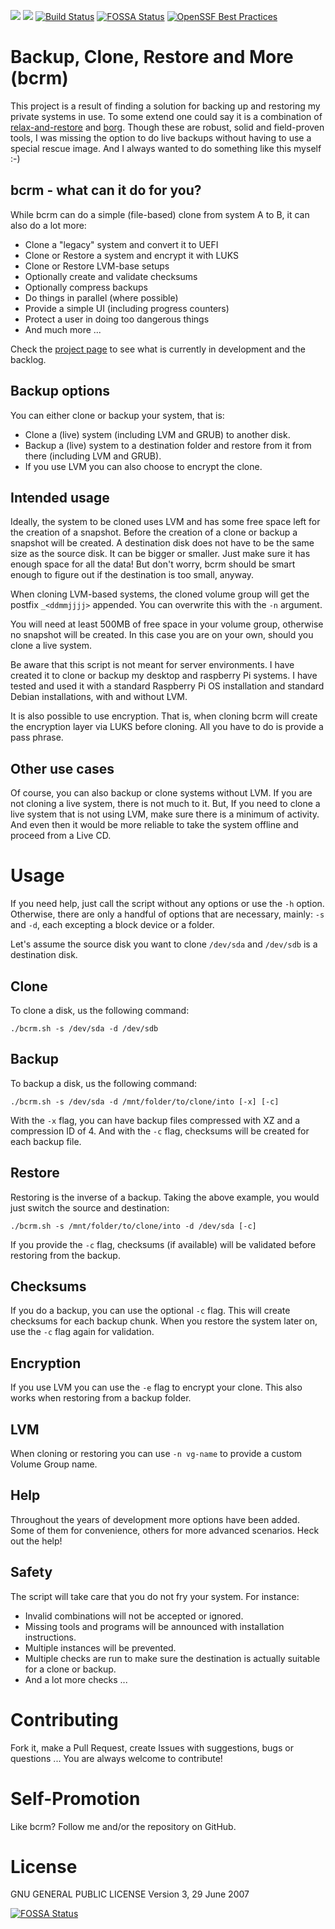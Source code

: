 ![](https://rawgit.com/Jeansen/assets/master/project-status.svg)
[![](https://rawgit.com/Jeansen/assets/master/license.svg)](LICENSE)
[![Build Status](https://travis-ci.org/Jeansen/bcrm.svg?branch=master)](https://travis-ci.org/Jeansen/bcrm)
[![FOSSA Status](https://app.fossa.com/api/projects/git%2Bgithub.com%2FJeansen%2Fbcrm.svg?type=shield)](https://app.fossa.com/projects/git%2Bgithub.com%2FJeansen%2Fbcrm?ref=badge_shield)
[![OpenSSF Best Practices](https://www.bestpractices.dev/projects/8077/badge)](https://www.bestpractices.dev/projects/8077)


# Backup, Clone, Restore and More (bcrm)

This project is a result of finding a solution for backing up and restoring my private systems in use. To some extend
one could say it is a combination of [relax-and-restore](http://relax-and-recover.org) and
[borg](https://www.borgbackup.org). Though these are robust, solid and field-proven tools, I was missing the option to
do live backups without having to use a special rescue image. And I always wanted to do something like this myself :-)

## bcrm - what can it do for you?

While bcrm can do a simple (file-based) clone from system A to B, it can also do a lot more:

-   Clone a "legacy" system and convert it to UEFI
-   Clone or Restore a system and encrypt it with LUKS
-   Clone or Restore LVM-base setups
-   Optionally create and validate checksums
-   Optionally compress backups
-   Do things in parallel (where possible)
-   Provide a simple UI (including progress counters)
-   Protect a user in doing too dangerous things
-   And much more ... 

Check the [project page](https://github.com/Jeansen/bcrm/projects/1) to see what is currently in development and the 
backlog.

## Backup options

You can either clone or backup your system, that is:

-   Clone a (live) system (including LVM and GRUB) to another disk.
-   Backup a (live) system to a destination folder and restore from it from there (including LVM and GRUB).
-   If you use LVM you can also choose to encrypt the clone.

## Intended usage

Ideally, the system to be cloned uses LVM and has some free space left for the creation of a snapshot. Before the 
creation of a clone or backup a snapshot will be created. A destination disk does not have to be the same size as the
source disk. It can be bigger or smaller. Just make sure it has enough space for all the data! But don't worry, bcrm
should be smart enough to figure out if the destination is too small, anyway.

When cloning LVM-based systems, the cloned volume group will get the postfix `_<ddmmjjjj>` appended. You can
overwrite this with the `-n` argument.

You will need at least 500MB of free space in your volume group, otherwise no snapshot will be created. In this case you
are on your own, should you clone a live system.

Be aware that this script is not meant for server environments. I have created it to clone or backup my desktop and 
raspberry Pi systems. I have tested and used it with a standard Raspberry Pi OS installation and standard Debian installations,
with and without LVM.

It is also possible to use encryption. That is, when cloning bcrm will create the encryption layer via LUKS before cloning.
All you have to do is provide a pass phrase.

## Other use cases

Of course, you can also backup or clone systems without LVM. If you are not cloning a live system, there is not much to
it. But, If you need to clone a live system that is not using LVM, make sure there is a minimum of activity. And even 
then it would be more reliable to take the system offline and proceed from a Live CD.

# Usage

If you need help, just call the script without any options or use the `-h` option.  Otherwise, there are only a handful
of options that are necessary, mainly: `-s` and `-d`, each excepting a block device or a folder.

Let's assume the source disk you want to clone `/dev/sda` and `/dev/sdb` is a destination disk.

## Clone

To clone a disk, us the following command:

    ./bcrm.sh -s /dev/sda -d /dev/sdb

## Backup

To backup a disk, us the following command:

    ./bcrm.sh -s /dev/sda -d /mnt/folder/to/clone/into [-x] [-c]

With the `-x` flag, you can have backup files compressed with XZ and a compression ID of 4. 
And with the `-c` flag, checksums will be created for each backup file.

## Restore

Restoring is the inverse of a backup. Taking the above example, you would just switch the source and
destination:

    ./bcrm.sh -s /mnt/folder/to/clone/into -d /dev/sda [-c]

If you provide the `-c` flag, checksums (if available) will be validated before restoring from the backup.

## Checksums

If you do a backup, you can use the optional `-c` flag. This will create checksums for each backup chunk. When you
restore the system later on, use the `-c` flag again for validation.

## Encryption

If you use LVM you can use the `-e` flag to encrypt your clone. This also works when restoring from a backup folder.

## LVM

When cloning or restoring you can use `-n vg-name` to provide a custom Volume Group name.

## Help

Throughout the years of development more options have been added. Some of them for convenience, others for more advanced scenarios.
Heck out the help!

## Safety

The script will take care that you do not fry your system. For instance:

- Invalid combinations will not be accepted or ignored.
- Missing tools and programs will be announced with installation instructions. 
- Multiple instances will be prevented.
- Multiple checks are run to make sure the destination is actually suitable for a clone or backup.
- And a lot more checks ...

# Contributing

Fork it, make a Pull Request, create Issues with suggestions, bugs or questions ... You are always welcome to contribute!

# Self-Promotion

Like bcrm? Follow me and/or the repository on GitHub.

# License

GNU GENERAL PUBLIC LICENSE Version 3, 29 June 2007


[![FOSSA Status](https://app.fossa.com/api/projects/git%2Bgithub.com%2FJeansen%2Fbcrm.svg?type=large)](https://app.fossa.com/projects/git%2Bgithub.com%2FJeansen%2Fbcrm?ref=badge_large)
